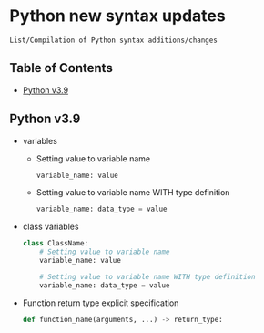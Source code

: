 # Python new syntax updates

```
List/Compilation of Python syntax additions/changes
```

## Table of Contents
+ [Python v3.9](#python-v3-9)

## Python v3.9
- variables
    - Setting value to variable name
        ```python
        variable_name: value
        ```
    - Setting value to variable name WITH type definition
        ```python
        variable_name: data_type = value
        ```

- class variables
    ```python
    class ClassName:
        # Setting value to variable name
        variable_name: value

        # Setting value to variable name WITH type definition
        variable_name: data_type = value
    ```

- Function return type explicit specification
    ```python
    def function_name(arguments, ...) -> return_type:
    ```
